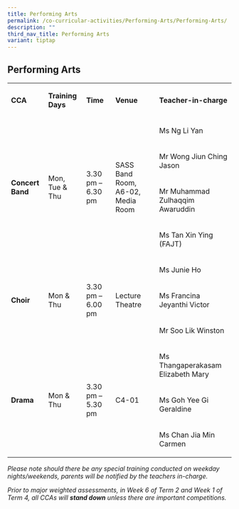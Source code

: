 ```yaml
---
title: Performing Arts
permalink: /co-curricular-activities/Performing-Arts/Performing-Arts/
description: ""
third_nav_title: Performing Arts
variant: tiptap
---
```

<h2>Performing Arts</h2>
<table style="minWidth: 125px">
<colgroup>
<col>
<col>
<col>
<col>
<col>
</colgroup>
<tbody>
<tr>
<td rowspan="1" colspan="1">
<p><strong>CCA</strong>
</p>
</td>
<td rowspan="1" colspan="1">
<p><strong>Training Days</strong>
</p>
</td>
<td rowspan="1" colspan="1">
<p><strong>Time</strong>
</p>
</td>
<td rowspan="1" colspan="1">
<p><strong>Venue</strong>
</p>
</td>
<td rowspan="1" colspan="1">
<p><strong>Teacher-in-charge</strong>
</p>
</td>
</tr>
<tr>
<td rowspan="4" colspan="1">
<p><strong>Concert Band</strong>
</p>
</td>
<td rowspan="4" colspan="1">
<p>Mon, Tue &amp; Thu</p>
</td>
<td rowspan="4" colspan="1">
<p>3.30 pm – 6.30 pm</p>
</td>
<td rowspan="4" colspan="1">
<p>SASS Band Room, A6-02, Media Room</p>
</td>
<td rowspan="1" colspan="1">
<p>Ms Ng Li Yan</p>
</td>
</tr>
<tr>
<td rowspan="1" colspan="1">
<p>Mr Wong Jiun Ching Jason</p>
</td>
</tr>
<tr>
<td rowspan="1" colspan="1">
<p>Mr Muhammad Zulhaqqim Awaruddin</p>
</td>
</tr>
<tr>
<td rowspan="1" colspan="1">
<p>Ms Tan Xin Ying (FAJT)</p>
</td>
</tr>
<tr>
<td rowspan="3" colspan="1">
<p><strong>Choir</strong>
</p>
</td>
<td rowspan="3" colspan="1">
<p>Mon &amp; Thu</p>
</td>
<td rowspan="3" colspan="1">
<p>3.30 pm – 6.00 pm</p>
</td>
<td rowspan="3" colspan="1">
<p>Lecture Theatre</p>
</td>
<td rowspan="1" colspan="1">
<p>Ms Junie Ho</p>
</td>
</tr>
<tr>
<td rowspan="1" colspan="1">
<p>Ms Francina Jeyanthi Victor</p>
</td>
</tr>
<tr>
<td rowspan="1" colspan="1">
<p>Mr Soo Lik Winston</p>
</td>
</tr>
<tr>
<td rowspan="3" colspan="1">
<p><strong>Drama</strong>
</p>
</td>
<td rowspan="3" colspan="1">
<p>Mon &amp; Thu</p>
</td>
<td rowspan="3" colspan="1">
<p>3.30 pm – 5.30 pm</p>
</td>
<td rowspan="3" colspan="1">
<p>C4-01</p>
</td>
<td rowspan="1" colspan="1">
<p>Ms Thangaperakasam Elizabeth Mary</p>
</td>
</tr>
<tr>
<td rowspan="1" colspan="1">
<p>Ms Goh Yee Gi Geraldine</p>
</td>
</tr>
<tr>
<td rowspan="1" colspan="1">
<p>Ms Chan Jia Min Carmen</p>
</td>
</tr>
</tbody>
</table>
<p><em>Please note should there be any special training conducted on weekday nights/weekends, parents will be notified by the teachers in-charge.</em>
</p>
<p><em>Prior to major weighted assessments, in Week 6 of Term 2 and Week 1 of Term 4, all CCAs will&nbsp;</em><strong><em>stand down</em></strong><em>&nbsp;unless there are important competitions.</em>
</p>